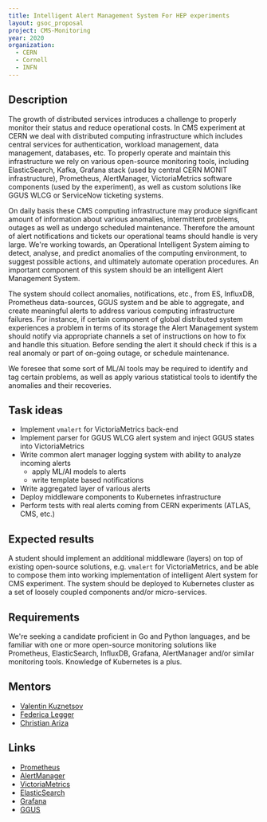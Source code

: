 ```yaml
---
title: Intelligent Alert Management System For HEP experiments
layout: gsoc_proposal
project: CMS-Monitoring
year: 2020
organization:
  - CERN
  - Cornell
  - INFN
---
```


## Description

The growth of distributed services introduces a challenge to properly monitor their status and reduce operational costs. In CMS experiment at CERN we deal with distributed computing infrastructure which includes central services for authentication, workload management, data management, databases, etc. To properly operate and maintain this infrastructure we rely on various open-source monitoring tools, including ElasticSearch, Kafka, Grafana stack (used by central CERN MONIT infrastructure), Prometheus, AlertManager, VictoriaMetrics software components (used by the experiment), as well as custom solutions like GGUS WLCG or ServiceNow ticketing systems.

On daily basis these CMS computing infrastructure may produce significant amount of information about various anomalies, intermittent problems, outages as well as undergo scheduled maintenance. Therefore the amount of alert notifications and tickets our operational teams should handle is very large.  We're working towards, an Operational Intelligent System aiming to detect, analyse, and predict anomalies of the computing environment, to suggest possible actions, and ultimately automate operation procedures.  An important component of this system should be an intelligent Alert Management System.

The system should collect anomalies, notifications, etc., from ES, InfluxDB, Prometheus data-sources, GGUS system and be able to aggregate, and create meaningful alerts to address various computing infrastructure failures. For instance, if certain component of global distributed system experiences a problem in terms of its storage the Alert Management system should notify via appropriate channels a set of instructions on how to fix and handle this situation. Before sending the alert it should check if this is a real anomaly or part of on-going outage, or schedule maintenance.

We foresee that some sort of ML/AI tools may be required to identify and tag certain problems, as well as apply various statistical tools to identify the anomalies and their recoveries.

## Task ideas
 * Implement `vmalert` for VictoriaMetrics back-end
 * Implement parser for GGUS WLCG alert system and inject GGUS states into VictoriaMetrics
 * Write common alert manager logging system with ability to analyze incoming alerts
   * apply ML/AI models to alerts
   * write template based notifications
 * Write aggregated layer of various alerts
 * Deploy middleware components to Kubernetes infrastructure
 * Perform tests with real alerts coming from CERN experiments (ATLAS, CMS, etc.)

## Expected results
A student should implement an additional middleware (layers) on top of existing open-source solutions, e.g. `vmalert` for VictoriaMetrics, and be able to compose them into working implementation of intelligent Alert system for CMS experiment.  The system should be deployed to Kubernetes cluster as a set of loosely coupled components and/or micro-services.

## Requirements
We're seeking a candidate proficient in Go and Python languages, and be familiar with one or more open-source monitoring solutions like Prometheus, ElasticSearch, InfluxDB, Grafana, AlertManager and/or similar monitoring tools. Knowledge of Kubernetes is a plus.

## Mentors
  * [Valentin Kuznetsov](mailto:vkuznet@gmail.com)
  * [Federica Legger](mailto:federica.legger@to.infn.it)
  * [Christian Ariza](mailto:christian.ariza@gmail.com)

## Links
  * [Prometheus](https://prometheus.io/)
  * [AlertManager](https://prometheus.io/docs/alerting/alertmanager/)
  * [VictoriaMetrics](https://victoriametrics.com/)
  * [ElasticSearch](https://www.elastic.co/)
  * [Grafana](https://grafana.com/)
  * [GGUS](https://ggus.eu/)
